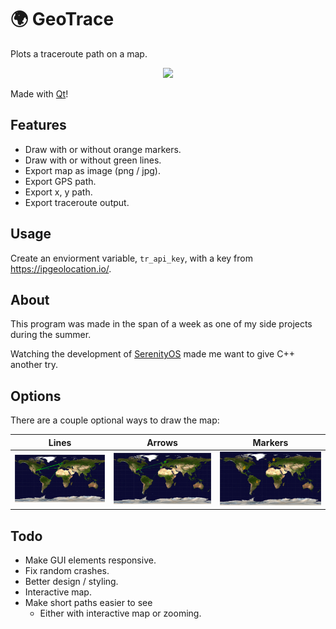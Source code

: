 # 🌍 GeoTrace
Plots a traceroute path on a map. 

<p align="center">
  
  <img src="https://i.imgur.com/nWSuW00.gif"/>
  
</p>

Made with <a href="https://www.qt.io/">Qt</a>!

## Features

* Draw with or without orange markers.
* Draw with or without green lines.
* Export map as image (png / jpg).
* Export GPS path.
* Export x, y path.
* Export traceroute output.

## Usage

Create an enviorment variable, `tr_api_key`, with a key from https://ipgeolocation.io/.

## About

This program was made in the span of a week as one of my side projects during the summer.

Watching the development of <a href="https://github.com/SerenityOS/serenity">SerenityOS</a> made me want to give C++ another try.

## Options

There are a couple optional ways to draw the map:

Lines                   |Arrows                   | Markers
:----------------------:|:-----------------------:|:-------------------------:|
![](./examples/line.png)|![](./examples/arrow.png)|![](./examples/markers.png)|


## Todo

* Make GUI elements responsive.
* Fix random crashes.
* Better design / styling.
* Interactive map.
* Make short paths easier to see
  * Either with interactive map or zooming. 
